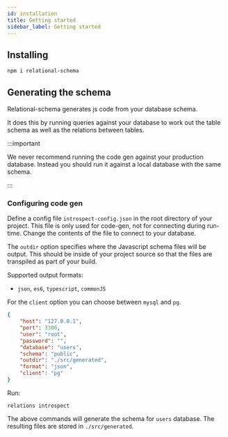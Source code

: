 ```yaml
---
id: installation
title: Getting started
sidebar_label: Getting started
---
```


## Installing

```
npm i relational-schema
```

## Generating the schema

Relational-schema generates js code from your database schema.

It does this by running queries against your database to work out the table schema as well as the relations between tables.

:::important

We never recommend running the code gen against your production database. Instead you should run it against a local database with the same schema.

:::

### Configuring code gen

Define a config file `introspect-config.json` in the root directory of your project.
This file is only used for code-gen, not for connecting during run-time.
Change the contents of the file to connect to your database.

The `outdir` option specifies where the Javascript schema files will be output.
This should be inside of your project source so that the files are transpiled as part of your build.

Supported output formats:

-   `json`, `es6`, `typescript`, `commonJS`

For the `client` option you can choose between `mysql` and `pg`.


```json
{
    "host": "127.0.0.1",
    "port": 3306,
    "user": "root",
    "password": "",
    "database": "users",
    "schema": "public",
    "outdir": "./src/generated",
    "format": "json",
    "client": "pg"
}
```

Run:

```
relations introspect
```

The above commands will generate the schema for `users` database.
The resulting files are stored in `./src/generated`.
